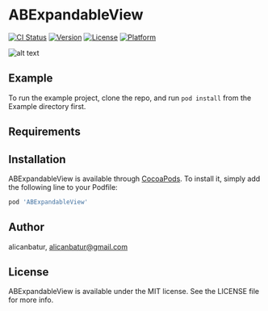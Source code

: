 # ABExpandableView

[![CI Status](http://img.shields.io/travis/alicanbatur/ABExpandableView.svg?style=flat)](https://travis-ci.org/alicanbatur/ABExpandableView)
[![Version](https://img.shields.io/cocoapods/v/ABExpandableView.svg?style=flat)](http://cocoapods.org/pods/ABExpandableView)
[![License](https://img.shields.io/cocoapods/l/ABExpandableView.svg?style=flat)](http://cocoapods.org/pods/ABExpandableView)
[![Platform](https://img.shields.io/cocoapods/p/ABExpandableView.svg?style=flat)](http://cocoapods.org/pods/ABExpandableView)


![alt text](https://gfycat.com/RipeUnhappyDamselfly "Example")


## Example

To run the example project, clone the repo, and run `pod install` from the Example directory first.

## Requirements

## Installation

ABExpandableView is available through [CocoaPods](http://cocoapods.org). To install
it, simply add the following line to your Podfile:

```ruby
pod 'ABExpandableView'
```

## Author

alicanbatur, alicanbatur@gmail.com

## License

ABExpandableView is available under the MIT license. See the LICENSE file for more info.
